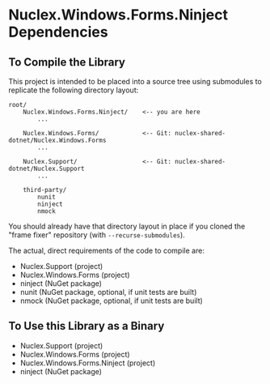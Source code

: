 Nuclex.Windows.Forms.Ninject Dependencies
=========================================


To Compile the Library
----------------------

This project is intended to be placed into a source tree using submodules to replicate
the following directory layout:

    root/
        Nuclex.Windows.Forms.Ninject/    <-- you are here
            ...

        Nuclex.Windows.Forms/            <-- Git: nuclex-shared-dotnet/Nuclex.Windows.Forms
            ...

        Nuclex.Support/                  <-- Git: nuclex-shared-dotnet/Nuclex.Support
            ...

        third-party/
            nunit
            ninject
            nmock

You should already have that directory layout in place if you cloned the "frame fixer"
repository (with `--recurse-submodules`).

The actual, direct requirements of the code to compile are:

  * Nuclex.Support         (project)
  * Nuclex.Windows.Forms   (project)
  * ninject                (NuGet package)
  * nunit                  (NuGet package, optional, if unit tests are built)
  * nmock                  (NuGet package, optional, if unit tests are built)


To Use this Library as a Binary
-------------------------------

  * Nuclex.Support                 (project)
  * Nuclex.Windows.Forms           (project)
  * Nuclex.Windows.Forms.Ninject   (project)
  * ninject                        (NuGet package)
